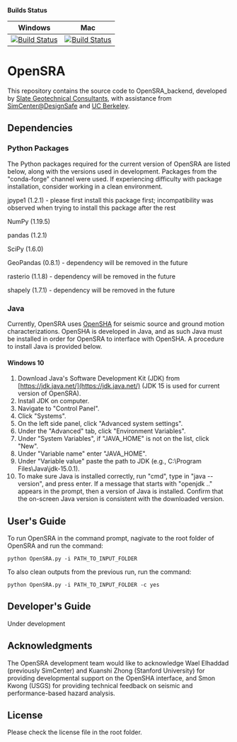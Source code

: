 **Builds Status**

| **Windows** | **Mac** |
|---|---|
[![Build Status]()]()|[![Build Status]()]()

# OpenSRA
This repository contains the source code to OpenSRA_backend, developed by [Slate Geotechnical Consultants](http://slategeotech.com/), with assistance from [SimCenter@DesignSafe](https://simcenter.designsafe-ci.org/) and [UC Berkeley](https://ce.berkeley.edu/).

## Dependencies

### Python Packages
The Python packages required for the current version of OpenSRA are listed below, along with the versions used in development. Packages from the "conda-forge" channel were used. If experiencing difficulty with package installation, consider working in a clean environment.

jpype1 (1.2.1) - please first install this package first; incompatibility was observed when trying to install this package after the rest

NumPy (1.19.5)

pandas (1.2.1)

SciPy (1.6.0)

GeoPandas (0.8.1) - dependency will be removed in the future

rasterio (1.1.8) - dependency will be removed in the future

shapely (1.7.1) - dependency will be removed in the future

### Java
Currently, OpenSRA uses [OpenSHA](https://opensha.org/) for seismic source and ground motion characterizations. OpenSHA is developed in Java, and as such Java must be installed in order for OpenSRA to interface with OpenSHA. A procedure to install Java is provided below.

#### Windows 10
1. Download Java's Software Development Kit (JDK) from [https://jdk.java.net/](https://jdk.java.net/) (JDK 15 is used for current version of OpenSRA).
2. Install JDK on computer.
3. Navigate to "Control Panel".
4. Click "Systems".
5. On the left side panel, click "Advanced system settings".
6. Under the "Advanced" tab, click "Environment Variables".
7. Under "System Variables", if "JAVA_HOME" is not on the list, click "New".
8. Under "Variable name" enter "JAVA_HOME".
9. Under "Variable value" paste the path to JDK (e.g., C:\Program Files\Java\jdk-15.0.1).
10. To make sure Java is installed correctly, run "cmd", type in "java --version", and press enter. If a message that starts with "openjdk .." appears in the prompt, then a version of Java is installed. Confirm that the on-screen Java version is consistent with the downloaded version.

## User's Guide
To run OpenSRA in the command prompt, nagivate to the root folder of OpenSRA and run the command:
```
python OpenSRA.py -i PATH_TO_INPUT_FOLDER
```

To also clean outputs from the previous run, run the command:
```
python OpenSRA.py -i PATH_TO_INPUT_FOLDER -c yes
```

## Developer's Guide
Under development

## Acknowledgments
The OpenSRA development team would like to acknowledge Wael Elhaddad (previously SimCenter) and Kuanshi Zhong (Stanford University) for providing developmental support on the OpenSHA interface, and Smon Kwong (USGS) for providing technical feedback on seismic and performance-based hazard analysis.

## License
Please check the license file in the root folder.
